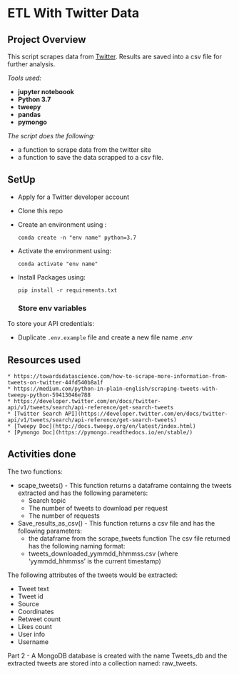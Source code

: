 # ETL With Twitter Data
## Project Overview 
This script scrapes data from [Twitter](https://twitter.com/en). Results are saved into a csv file for further analysis.

*Tools used:*
- **jupyter noteboook**
- **Python 3.7**
- **tweepy**
- **pandas**
- **pymongo**

*The script does the following:*
- a function to scrape data from the twitter site
- a function to save the data scrapped to a csv file.

## SetUp
* Apply for a Twitter developer account
* Clone this repo
* Create an environment using :
  ```
  conda create -n "env name" python=3.7
  
  ```
  
* Activate the environment using:

  ```
  conda activate "env name"
  ```
  
* Install Packages using:
  
  ```
  pip install -r requirements.txt 
  
  ```
  ### Store env variables

To store your API credentials:  

* Duplicate  ``` .env.example ``` file and create a new file name *.env*



## Resources used
```
* https://towardsdatascience.com/how-to-scrape-more-information-from-tweets-on-twitter-44fd540b8a1f
* https://medium.com/python-in-plain-english/scraping-tweets-with-tweepy-python-59413046e788
* https://developer.twitter.com/en/docs/twitter-api/v1/tweets/search/api-reference/get-search-tweets
* [Twitter Search API](https://developer.twitter.com/en/docs/twitter-api/v1/tweets/search/api-reference/get-search-tweets)
* [Tweepy Doc](http://docs.tweepy.org/en/latest/index.html)
* [Pymongo Doc](https://pymongo.readthedocs.io/en/stable/)
```

## Activities done 
The two functions:
  * scape_tweets() - This function returns a dataframe containng the tweets extracted and has the following parameters:<br>
      * Search topic
      * The number of tweets to download per request
      * The number of requests
  * Save_results_as_csv() - This function returns a csv file and has the following parameters:
      * the dataframe from the scrape_tweets function
The csv file returned has the following naming format:<br>
    * tweets_downloaded_yymmdd_hhmmss.csv (where ‘yymmdd_hhmmss’ is the current 	timestamp)<br>
    
The following attributes of the tweets would be extracted:<br>
   * Tweet text
   * Tweet id
   * Source
   * Coordinates
   * Retweet count
   * Likes count
   * User info
   * Username

Part 2 - A MongoDB database is created with the name Tweets_db and the extracted tweets are stored into a collection named: raw_tweets.
